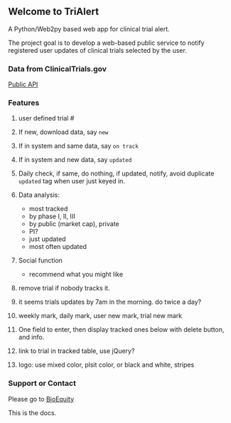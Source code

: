 ## Welcome to TriAlert

A Python/Web2py based web app for clinical trial alert.

The project goal is to develop a web-based public service to notify registered user updates of clinical trials selected by the user.

### Data from ClinicalTrials.gov

[Public API](https://clinicaltrials.gov/ct2/resources/download) 

### Features

1. user defined trial #
2. If new, download data, say `new`
3. If in system and same data, say `on track`
4. If in system and new data, say `updated`
5. Daily check, if same, do nothing, if updated, notify, avoid duplicate `updated` tag when user just keyed in.
6. Data analysis: 
    * most tracked
    * by phase I, II, III
    * by public (market cap), private
    * PI?
    * just updated
    * most often updated
7. Social function
    * recommend what you might like

8. remove trial if nobody tracks it.
9. it seems trials updates by 7am in the morning. do twice a day?
10. weekly mark, daily mark, user new mark, trial new mark
11. One field to enter, then display tracked ones below with delete button, and info.
12. link to trial in tracked table, use jQuery?
13. logo: use mixed color, plsit color, or black and white, stripes

### Support or Contact

Please go to [BioEquity](http://bioequity.org)

This is the docs.
